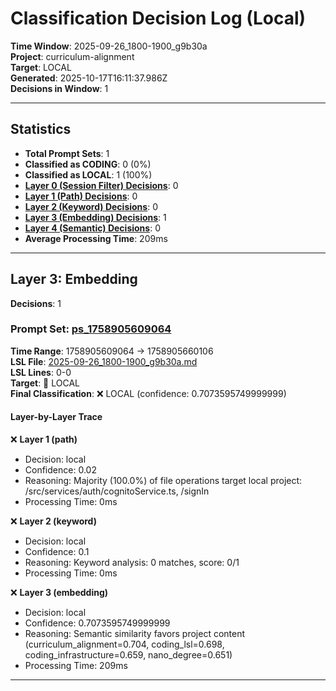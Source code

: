 # Classification Decision Log (Local)

**Time Window**: 2025-09-26_1800-1900_g9b30a<br>
**Project**: curriculum-alignment<br>
**Target**: LOCAL<br>
**Generated**: 2025-10-17T16:11:37.986Z<br>
**Decisions in Window**: 1

---

## Statistics

- **Total Prompt Sets**: 1
- **Classified as CODING**: 0 (0%)
- **Classified as LOCAL**: 1 (100%)
- **[Layer 0 (Session Filter) Decisions](#layer-0-session-filter)**: 0
- **[Layer 1 (Path) Decisions](#layer-1-path)**: 0
- **[Layer 2 (Keyword) Decisions](#layer-2-keyword)**: 0
- **[Layer 3 (Embedding) Decisions](#layer-3-embedding)**: 1
- **[Layer 4 (Semantic) Decisions](#layer-4-semantic)**: 0
- **Average Processing Time**: 209ms

---

## Layer 3: Embedding

**Decisions**: 1

### Prompt Set: [ps_1758905609064](../../history/2025-09-26_1800-1900_g9b30a.md#ps_1758905609064)

**Time Range**: 1758905609064 → 1758905660106<br>
**LSL File**: [2025-09-26_1800-1900_g9b30a.md](../../history/2025-09-26_1800-1900_g9b30a.md#ps_1758905609064)<br>
**LSL Lines**: 0-0<br>
**Target**: 📍 LOCAL<br>
**Final Classification**: ❌ LOCAL (confidence: 0.7073595749999999)

#### Layer-by-Layer Trace

❌ **Layer 1 (path)**
- Decision: local
- Confidence: 0.02
- Reasoning: Majority (100.0%) of file operations target local project: /src/services/auth/cognitoService.ts, /signIn
- Processing Time: 0ms

❌ **Layer 2 (keyword)**
- Decision: local
- Confidence: 0.1
- Reasoning: Keyword analysis: 0 matches, score: 0/1
- Processing Time: 0ms

❌ **Layer 3 (embedding)**
- Decision: local
- Confidence: 0.7073595749999999
- Reasoning: Semantic similarity favors project content (curriculum_alignment=0.704, coding_lsl=0.698, coding_infrastructure=0.659, nano_degree=0.651)
- Processing Time: 209ms

---

